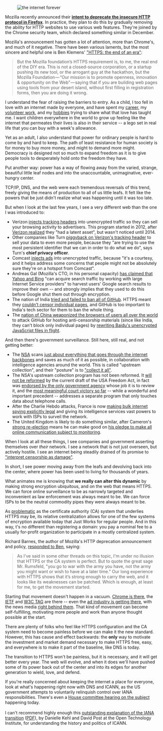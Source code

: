 <figure>
<img title="the internet forever" src="https://konklone.com/assets/images/blog/deprecating-http/deprecating-http.jpg" />
</figure>

Mozilla recently announced their **[intent to deprecate the insecure HTTP protocol in Firefox](https://blog.mozilla.org/security/2015/04/30/deprecating-non-secure-http/)**. In practice, they plan to do this by gradually removing the ability for HTTP websites to use various web features. They're joined by the Chrome security team, which declared something similar in December.

Mozilla's announcement has gotten a lot of attention, more than Chrome's, and much of it negative. There have been various laments, but the most sincere and helpful one is Ben Klemens' ["HTTPS: the end of an era"](https://medium.com/@b_k/https-the-end-of-an-era-c106acded474):

> But the Mozilla foundation’s HTTPS requirement is, to me, the real end of the DIY era. This is not a closed-source corporation, or a startup pushing its new tool, or the arrogant guy at the hackathon, but the Mozilla Foundation — “Our mission is to promote openness, innovation & opportunity on the Web” — saying that if you are building web pages using tools from your desert island, without first filling in registration forms, then you are doing it wrong.

I understand the fear of raising the barriers to entry. As a child, I too fell in love with an internet made by everyone, and have spent my [career](https://konklone.com/resume), my [volunteer work](https://konklone.com/post/owning-your-email-address-the-workshop), and my [hobbies](https://konklone.com/post/isitchristmas-dot-com-2013-more-and-better) trying to share what that love has taught me. I want children everywhere in the world to grow up feeling like the internet that permeates their lives is also in their service -- a lego set in real life that you can buy with a week's allowance.

Yet as an adult, I also understand that power for ordinary people is hard to come by and hard to keep. The path of least resistance for human society is for money to buy more money, and might to demand more might. Democracy is designed not so much to expand freedom as it is to give people tools to desperately hold onto the freedom they have.

Put another way: power has a way of flowing away from the varied, strange, beautiful little leaf nodes and into the unaccountable, unimaginative, ever-hungry center.

TCP/IP, DNS, and the web were each tremendous reversals of this trend, freely giving the means of production to all of us little leafs. It felt like the powers that be just didn't realize what was happening until it was too late.

But when I look at the last few years, I see a very different web than the one I was introduced to:

* Verizon [injects tracking headers](http://www.forbes.com/sites/kashmirhill/2014/10/28/find-out-whether-this-privacy-killing-super-cookie-is-on-your-phone/) into unencrypted traffic so they can sell your browsing activity to advertisers. This program started in 2012, after [Verizon realized](http://www.fiercemobileit.com/story/verizon-app-usage-monitoring-raises-consumer-privacy-fears/2012-10-16) they "had a latent asset", but wasn't noticed until 2014.
* Other companies like Turn [piggyback on Verizon's tracking header](http://webpolicy.org/2015/01/14/turn-verizon-zombie-cookie/) to sell your data to even more people, because they "are trying to use the most persistent identifier that we can in order to do what we do", says Turn's **chief privacy officer**.
* Comcast [injects ads](http://arstechnica.com/tech-policy/2014/09/why-comcasts-javascript-ad-injections-threaten-security-net-neutrality/) into unencrypted traffic, because "it's a courtesy, and it helps address some concerns that people might not be absolutely sure they're on a hotspot from Comcast".
* Andreas Gal (Mozilla's CTO, in his personal capacity) [has claimed that Yahoo and Bing](http://andreasgal.com/2015/03/30/data-is-at-the-heart-of-search-but-who-has-access-to-it/) "can acquire search traffic by working with large Internet Service providers" to harvest users' Google search results to improve their own -- and strongly implies that they used to do this before Google shut them out through encryption.
* The nation of India [tried and failed to ban all of GitHub](http://techcrunch.com/2014/12/31/indian-government-censorsht/). HTTPS meant they [couldn't censor individual pages](http://ben.balter.com/2015/01/06/https-all-the-things/), and GitHub is too important to India's tech sector for them to ban the whole thing.
* The [nation of China weaponized the browsers of users all over the world](http://www.vox.com/2015/3/30/8315281/github-chinese-ddos-attacks) to attack GitHub for hosting anti-censorship materials (since like India, they can't block only individual pages) by [rewriting Baidu's unencrypted JavaScript files in flight](https://citizenlab.org/2015/04/chinas-great-cannon/).

And then there's government surveillance. Still here, still real, and not getting better:

* The [NSA](https://www.nsa.gov) scans [just about everything that goes through the internet backbones](https://en.wikipedia.org/wiki/XKeyscore) and saves as much of it as possible, in collaboration with intelligence agencies around the world. This is called "upstream collection", and their "posture" is to ["collect it all"](https://www.aclu.org/files/natsec/nsa/20140722/New%20Data%20Collection%20Posture.pdf).
* The NSA's upstream collection program has not been reformed. It [will not be reformed](https://www.eff.org/deeplinks/2015/05/usa-freedom-markup-glimpse-fight-reform-section-702) by the current draft of the USA Freedom Act, in fact was [endorsed by the only government agency](http://www.nytimes.com/2014/07/03/world/privacy-board-backs-nsa-program-that-taps-internet-in-us.html) whose job it is to review it, and the [most meaningful court victory so far](http://www.theverge.com/2015/5/7/8565111/appeals-court-rules-against-nsa-phone-collection-aclu-clapper) -- while a wonderful and important precedent -- addresses a separate program that only touches data about telephone calls.
* After the Charlie Hebdo attacks, France is now [making bulk internet spying explicitly legal](http://www.nytimes.com/2015/05/06/world/europe/french-legislators-approve-sweeping-intelligence-bill.html?_r=0) and giving its intelligence services vast powers to work with ISPs to surveil the network.
* The United Kingdom is likely to do something similar, after Cameron's [strong re-election](http://www.nytimes.com/2015/05/09/world/europe/david-cameron-and-conservatives-emerge-victorious-in-british-election.html) means he can make good on [his pledge to make all online communication subject to monitoring](http://www.telegraph.co.uk/technology/internet-security/11340621/Spies-should-be-able-to-monitor-all-online-messaging-says-David-Cameron.html).

When I look at all these things, I see companies and government asserting themselves over _their_ network. I see a network that is not just overseen, but actively hostile. I see an internet being steadily drained of its promise to ["interpret censorship as damage"](https://en.wikiquote.org/wiki/John_Gilmore).

In short, I see power moving away from the leafs and devolving back into the center, where power has been used to living for thousands of years.

What animates me is knowing that **we really can alter this dynamic** by making strong encryption ubiquitous, and on the web that means HTTPS. We can force online surveillance to be as narrowly targeted and inconvenient as law enforcement was always meant to be. We can force ISPs to be the neutral commodity pipes they were always meant to be.

As [problematic](https://konklone.com/post/certificate-authorities-are-actually-a-tremendous-problem) as the certificate authority (CA) system that underlies HTTPS may be, its relative centralization allows for one of the few systems of encryption available today that Just Works for regular people. And in this way, t's no different than registering a domain: you pay a nominal fee to a usually for-profit organization to participate in a mostly centralized system.

Richard Barnes, the author of Mozilla's HTTP deprecation announcement and policy, [responded to Ben](https://medium.com/@rlbarnes/hey-ben-this-is-richard-the-guy-who-wrote-the-blog-post-that-kicked-this-all-off-thanks-for-59e8a013b68a), saying:

> As I've said in some other threads on this topic, I'm under no illusion that HTTPS or the CA system is perfect. But to quote the great sage Mr. Rumsfeld, "you go to war with the army you have, not the army you might want or wish to have at a later time." Our long experience with HTTPS shows that it’s strong enough to carry the web, and it looks like its weaknesses can be patched. Which is enough, at least for me, to get the movement started.

Starting that movement doesn't happen in a vacuum. [Chrome is there](https://www.chromium.org/Home/chromium-security/marking-http-as-non-secure), the [IETF](https://datatracker.ietf.org/doc/rfc7258/) and [W3C TAG](http://www.w3.org/2001/tag/doc/web-https) are there -- even the [ad industry is getting there](http://www.iab.net/iablog/2015/03/adopting-encryption-the-need-for-https.html), with the news media [right behind them](http://open.blogs.nytimes.com/2014/11/13/embracing-https/). That kind of movement can become self-fulfilling, motivating more people and work than anyone thought possible at the start.

There are plenty of folks who feel like HTTPS configuration and the CA system need to become painless before we can make it the new standard. However, this has cause and effect backwards: the **only** way to motivate the investment and market demand necessary to make HTTPS free, easy, and everywhere is to make it part of the baseline, like DNS is today.

The transition to HTTPS won't be painless, but it is necessary, and it will get better every year. The web will evolve, and when it does we'll have pushed some of its power back out of the center and into its edges for another generation to wield, love, and defend.

<div class="callout">
If you're really concerned about keeping the internet a place for everyone, look at what's happening right now with DNS and ICANN, as the US government attempts to voluntarily relinquish control over IANA responsibilities. There's even a <a href="https://energycommerce.house.gov/hearing/stakeholder-perspectives-iana-transition">House committee hearing on the subject</a> happening today. 
<br/><br/>I can't recommend highly enough this <a href="https://www.newamerica.org/oti/controlling-internet-infrastructure/">outstanding explanation of the IANA transition</a> (<a href="https://static.newamerica.org/attachments/2964-controlling-internet-infrastructure/IANA_Paper_No_1_Final.32d31198a3da4e0d859f989306f6d480.pdf">PDF</a>), by Danielle Kehl and David Post at the Open Technology Institute, for understanding the history and politics of ICANN.
</div>